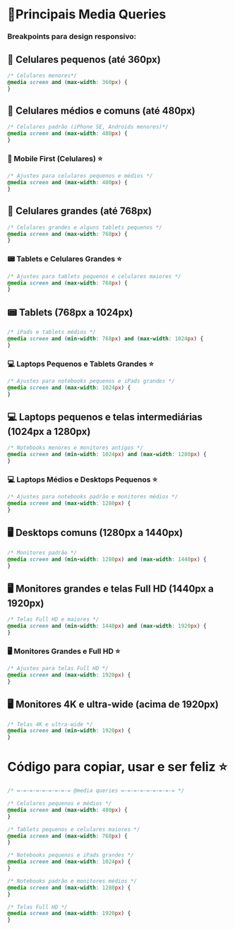 # 📱Principais Media Queries

### Breakpoints para design responsivo:

## 📱 Celulares pequenos (até 360px)
```css
/* Celulares menores*/
@media screen and (max-width: 360px) {
}
```

## 📱 Celulares médios e comuns (até 480px)
```css
/* Celulares padrão (iPhone SE, Androids menores)*/
@media screen and (max-width: 480px) {
}
```

### 📱 Mobile First (Celulares) ⭐️
```css
/* Ajustes para celulares pequenos e médios */
@media screen and (max-width: 480px) {
}
```

## 📱 Celulares grandes (até 768px)
```css
/* Celulares grandes e alguns tablets pequenos */
@media screen and (max-width: 768px) {
}
```
### 📟 Tablets e Celulares Grandes ⭐️
```css
/* Ajustes para tablets pequenos e celulares maiores */
@media screen and (max-width: 768px) {
}
```

## 📟 Tablets (768px a 1024px)
```css
/* iPads e tablets médios */
@media screen and (min-width: 768px) and (max-width: 1024px) {
}
```

### 💻 Laptops Pequenos e Tablets Grandes ⭐️
```css
/* Ajustes para notebooks pequenos e iPads grandes */
@media screen and (max-width: 1024px) {
}
```

## 💻 Laptops pequenos e telas intermediárias (1024px a 1280px)
```css
/* Notebooks menores e monitores antigos */
@media screen and (min-width: 1024px) and (max-width: 1280px) {
}
```

### 💻 Laptops Médios e Desktops Pequenos ⭐️
```css
/* Ajustes para notebooks padrão e monitores médios */
@media screen and (max-width: 1280px) {
}
```


## 🖥️ Desktops comuns (1280px a 1440px)
```css
/* Monitores padrão */
@media screen and (min-width: 1280px) and (max-width: 1440px) {
}
```

## 🖥️ Monitores grandes e telas Full HD (1440px a 1920px)
```css
/* Telas Full HD e maiores */
@media screen and (min-width: 1440px) and (max-width: 1920px) {
}
```
### 🖥️ Monitores Grandes e Full HD ⭐️
```css
/* Ajustes para telas Full HD */
@media screen and (max-width: 1920px) {
}
```

## 🖥️ Monitores 4K e ultra-wide (acima de 1920px)
```css
/* Telas 4K e ultra-wide */
@media screen and (min-width: 1920px) {
}
```  
# Código para copiar, usar e ser feliz ⭐️ 

```css
/* =-=-=-=-=-=-=-=-= @media queries =-=-=-=-=-=-=-=-= */

/* Celulares pequenos e médios */
@media screen and (max-width: 480px) {
}

/* Tablets pequenos e celulares maiores */
@media screen and (max-width: 768px) {
}

/* Notebooks pequenos e iPads grandes */
@media screen and (max-width: 1024px) {
}

/* Notebooks padrão e monitores médios */
@media screen and (max-width: 1280px) {
}

/* Telas Full HD */
@media screen and (max-width: 1920px) {
}
```

